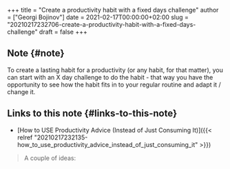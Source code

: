 +++
title = "Create a productivity habit with a fixed days challenge"
author = ["Georgi Bojinov"]
date = 2021-02-17T00:00:00+02:00
slug = "20210217232706-create-a-productivity-habit-with-a-fixed-days-challenge"
draft = false
+++

## Note {#note}

To create a lasting habit for a productivity (or any habit, for that matter), you can start with an X day
challenge to do the habit - that way you have the opportunity to see how the habit fits in to your regular
routine and adapt it / change it.


## Links to this note {#links-to-this-note}

-   [How to USE Productivity Advice (Instead of Just Consuming It)]({{< relref "20210217232135-how_to_use_productivity_advice_instead_of_just_consuming_it" >}})

> A couple of ideas:
